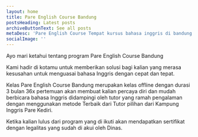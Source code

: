 ```yaml
---
layout: home
title: Pare English Course Bandung
postsHeading: Latest posts
archiveButtonText: See all posts
metaDesc: 'Pare English Course Tempat kursus bahasa inggris di bandung.'
socialImage: ''
---
```


Ayo mari ketahui tentang program Pare English Course Bandung

Kami hadir di kotamu untuk memberikan solusi bagi kalian yang merasa kesusahan untuk menguasai bahasa Inggris dengan cepat dan tepat.

Kelas Pare English Course Bandung merupakan kelas offline dengan durasi 3 bulan 36x pertemuan akan membuat kalian percaya diri dan mudah berbicara bahasa Inggris didampingi oleh tutor yang ramah pengalaman dengan menggunakan metode Terbaik dari Tutor pilihan dari Kampung Inggris Pare Kediri.

Ketika kalian lulus dari program yang di ikuti akan mendapatkan sertifikat dengan legalitas yang sudah di akui oleh Dinas.